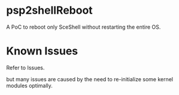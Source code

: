 # psp2shellReboot
A PoC to reboot only SceShell without restarting the entire OS.

# Known Issues

Refer to Issues.

but many issues are caused by the need to re-initialize some kernel modules optimally.
